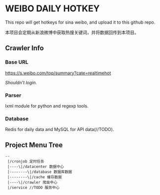 # WEIBO DAILY HOTKEY

This repo will get hotkeys for sina weibo, and upload it to this github repo.

本项目会定期从新浪微博中获取热搜关键词，并将数据回传到本项目。

## Crawler Info

### Base URL

https://s.weibo.com/top/summary?cate=realtimehot

*Shouldn't login.*

### Parser

lxml module for python and regexp tools.

### Database

Redis for daily data and MySQL for API data(//TODO).

## Project Menu Tree

```
--
 |/cronjob 定时任务
 |----\|/datacenter 数据中心
 |--------\|/database 数据库数据
 |--------\|/cache 缓存数据
 |----\|/crawler 爬虫中心
 |/service //TODO 服务中心

 ```
